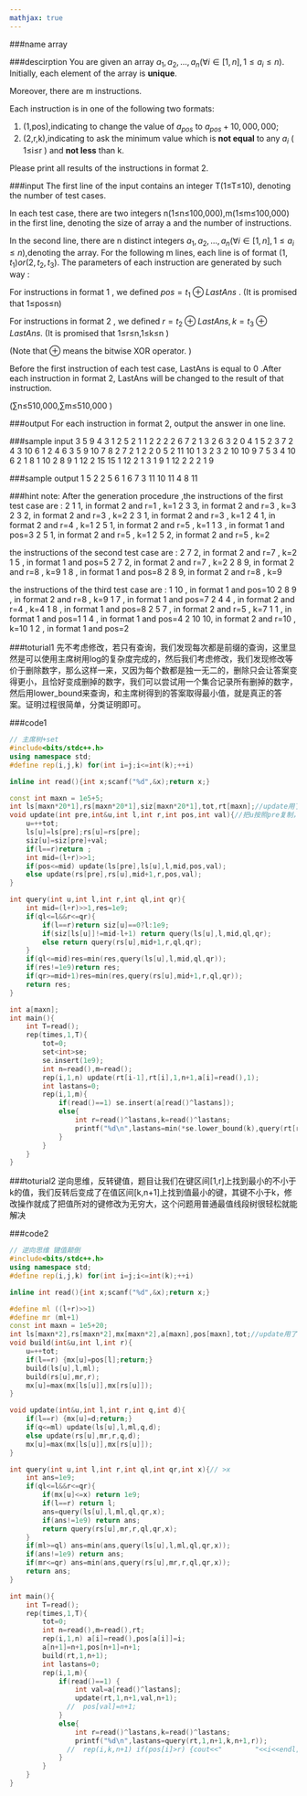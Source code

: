 ```yaml
---
mathjax: true
---
```


###name
array

###descirption
You are given an array $a_1,a_2,...,a_n(∀i∈[1,n],1≤a_i≤n)$. Initially, each element of the array is **unique**.

Moreover, there are m instructions.

Each instruction is in one of the following two formats:

1. (1,pos),indicating to change the value of $a_{pos}$ to $a_{pos}+10,000,000$;
2. (2,r,k),indicating to ask the minimum value which is **not equal** to any $a_i$ ( 1≤i≤r ) and **not less** than k.

Please print all results of the instructions in format 2.
<!---more-->

###input
The first line of the input contains an integer T(1≤T≤10), denoting the number of test cases.

In each test case, there are two integers n(1≤n≤100,000),m(1≤m≤100,000) in the first line, denoting the size of array a and the number of instructions.

In the second line, there are n distinct integers $a_1,a_2,...,a_n (∀i∈[1,n],1≤a_i≤n)$,denoting the array.
For the following m lines, each line is of format $(1,t_1) or (2,t_2,t_3)$.
The parameters of each instruction are generated by such way :

For instructions in format 1 , we defined $pos=t_1⊕LastAns$ . (It is promised that 1≤pos≤n)

For instructions in format 2 , we defined $r=t_2⊕LastAns,k=t_3⊕LastAns$. (It is promised that 1≤r≤n,1≤k≤n )

(Note that ⊕ means the bitwise XOR operator. )

Before the first instruction of each test case, LastAns is equal to 0 .After each instruction in format 2, LastAns will be changed to the result of that instruction.

(∑n≤510,000,∑m≤510,000 )

###output
For each instruction in format 2, output the answer in one line.

###sample input
3
5 9
4 3 1 2 5 
2 1 1
2 2 2
2 6 7
2 1 3
2 6 3
2 0 4
1 5
2 3 7
2 4 3
10 6
1 2 4 6 3 5 9 10 7 8 
2 7 2
1 2
2 0 5
2 11 10
1 3
2 3 2
10 10
9 7 5 3 4 10 6 2 1 8 
1 10
2 8 9
1 12
2 15 15
1 12
2 1 3
1 9
1 12
2 2 2
1 9


###sample output
1
5
2
2
5
6
1
6
7
3
11
10
11
4
8
11

###hint
note:
After the generation procedure ,the instructions of the first test case are :
2 1 1, in format 2 and r=1 , k=1
2 3 3, in format 2 and r=3 , k=3
2 3 2, in format 2 and r=3 , k=2
2 3 1, in format 2 and r=3 , k=1
2 4 1, in format 2 and r=4 , k=1
2 5 1, in format 2 and r=5 , k=1
1 3  , in format 1 and pos=3
2 5 1, in format 2 and r=5 , k=1
2 5 2, in format 2 and r=5 , k=2

the instructions of the second test case are :
2 7 2, in format 2 and r=7 , k=2
1 5  , in format 1 and pos=5
2 7 2, in format 2 and r=7 , k=2
2 8 9, in format 2 and r=8 , k=9
1 8  , in format 1 and pos=8
2 8 9, in format 2 and r=8 , k=9

the instructions of the third test case are :
1 10   , in format 1 and pos=10
2 8 9  , in format 2 and r=8 , k=9
1 7    , in format 1 and pos=7
2 4 4  , in format 2 and r=4 , k=4
1 8    , in format 1 and pos=8
2 5 7  , in format 2 and r=5 , k=7
1 1    , in format 1 and pos=1
1 4    , in format 1 and pos=4
2 10 10, in format 2 and r=10 , k=10
1 2    , in format 1 and pos=2

###toturial1
先不考虑修改，若只有查询，我们发现每次都是前缀的查询，这里显然是可以使用主席树用log的复杂度完成的，然后我们考虑修改，我们发现修改等价于删除数字，那么这样一来，又因为每个数都是独一无二的，删除只会让答案变得更小，且恰好变成删掉的数字，我们可以尝试用一个集合记录所有删掉的数字，然后用lower_bound来查询，和主席树得到的答案取得最小值，就是真正的答案。证明过程很简单，分类证明即可。

###code1
```cpp
// 主席树+set
#include<bits/stdc++.h>
using namespace std;
#define rep(i,j,k) for(int i=j;i<=int(k);++i)

inline int read(){int x;scanf("%d",&x);return x;}

const int maxn = 1e5+5;
int ls[maxn*20*1],rs[maxn*20*1],siz[maxn*20*1],tot,rt[maxn];//update用了几次，就要乘以多少
void update(int pre,int&u,int l,int r,int pos,int val){//把u按照pre复制，然后更新pos
    u=++tot;
    ls[u]=ls[pre];rs[u]=rs[pre];
    siz[u]=siz[pre]+val;
    if(l==r)return ;
    int mid=(l+r)>>1;
    if(pos<=mid) update(ls[pre],ls[u],l,mid,pos,val);
    else update(rs[pre],rs[u],mid+1,r,pos,val);
}

int query(int u,int l,int r,int ql,int qr){
    int mid=(l+r)>>1,res=1e9;
    if(ql<=l&&r<=qr){
        if(l==r)return siz[u]==0?l:1e9;
        if(siz[ls[u]]!=mid-l+1) return query(ls[u],l,mid,ql,qr);
        else return query(rs[u],mid+1,r,ql,qr);
    }
    if(ql<=mid)res=min(res,query(ls[u],l,mid,ql,qr));
    if(res!=1e9)return res;
    if(qr>=mid+1)res=min(res,query(rs[u],mid+1,r,ql,qr));
    return res;
}

int a[maxn];
int main(){
    int T=read();
    rep(times,1,T){
        tot=0;
        set<int>se;
        se.insert(1e9);
        int n=read(),m=read();
        rep(i,1,n) update(rt[i-1],rt[i],1,n+1,a[i]=read(),1);
        int lastans=0;
        rep(i,1,m){
            if(read()==1) se.insert(a[read()^lastans]);
            else{
                int r=read()^lastans,k=read()^lastans;
                printf("%d\n",lastans=min(*se.lower_bound(k),query(rt[r],1,n+1,k,n+1)));
            }
        }
    }
}
```

###toturial2
逆向思维，反转键值，题目让我们在键区间[1,r]上找到最小的不小于k的值，我们反转后变成了在值区间[k,n+1]上找到值最小的键，其键不小于k，修改操作就成了把值所对的键修改为无穷大，这个问题用普通最值线段树很轻松就能解决

###code2
```cpp
// 逆向思维 键值颠倒
#include<bits/stdc++.h>
using namespace std;
#define rep(i,j,k) for(int i=j;i<=int(k);++i)

inline int read(){int x;scanf("%d",&x);return x;}

#define ml ((l+r)>>1)
#define mr (ml+1)
const int maxn = 1e5+20;
int ls[maxn*2],rs[maxn*2],mx[maxn*2],a[maxn],pos[maxn],tot;//update用了几次，就要乘以多少
void build(int&u,int l,int r){
    u=++tot;
    if(l==r) {mx[u]=pos[l];return;}
    build(ls[u],l,ml);
    build(rs[u],mr,r);
    mx[u]=max(mx[ls[u]],mx[rs[u]]);
}

void update(int&u,int l,int r,int q,int d){
    if(l==r) {mx[u]=d;return;}
    if(q<=ml) update(ls[u],l,ml,q,d);
    else update(rs[u],mr,r,q,d);
    mx[u]=max(mx[ls[u]],mx[rs[u]]);
}

int query(int u,int l,int r,int ql,int qr,int x){// >x
    int ans=1e9;
    if(ql<=l&&r<=qr){
        if(mx[u]<=x) return 1e9;
        if(l==r) return l;
        ans=query(ls[u],l,ml,ql,qr,x);
        if(ans!=1e9) return ans;
        return query(rs[u],mr,r,ql,qr,x);
    }
    if(ml>=ql) ans=min(ans,query(ls[u],l,ml,ql,qr,x));
    if(ans!=1e9) return ans;
    if(mr<=qr) ans=min(ans,query(rs[u],mr,r,ql,qr,x));
    return ans;
}

int main(){
    int T=read();
    rep(times,1,T){
        tot=0;
        int n=read(),m=read(),rt;
        rep(i,1,n) a[i]=read(),pos[a[i]]=i;
        a[n+1]=n+1,pos[n+1]=n+1;
        build(rt,1,n+1);
        int lastans=0;
        rep(i,1,m){
            if(read()==1) {
                int val=a[read()^lastans];
                update(rt,1,n+1,val,n+1);
              //  pos[val]=n+1;
            }
            else{
                int r=read()^lastans,k=read()^lastans;
                printf("%d\n",lastans=query(rt,1,n+1,k,n+1,r));
              //  rep(i,k,n+1) if(pos[i]>r) {cout<<"        "<<i<<endl;lastans=i;break;}
            }
        }
    }
}
```
